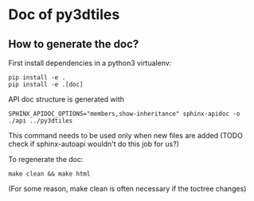 # Doc of py3dtiles

## How to generate the doc?

First install dependencies in a python3 virtualenv:

```
pip install -e .
pip install -e .[doc]
```

API doc structure is generated with 
```
SPHINX_APIDOC_OPTIONS="members,show-inheritance" sphinx-apidoc -o ./api ../py3dtiles
```
This command needs to be used only when new files are added (TODO check if sphinx-autoapi wouldn't do this job for us?)

To regenerate the doc:

```
make clean && make html
```
(For some reason, make clean is often necessary if the toctree changes)
